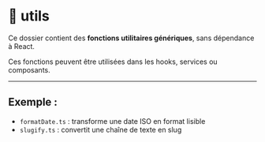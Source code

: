 # 📁 utils

Ce dossier contient des **fonctions utilitaires génériques**, sans dépendance à React.

Ces fonctions peuvent être utilisées dans les hooks, services ou composants.

---

## Exemple :

- `formatDate.ts` : transforme une date ISO en format lisible
- `slugify.ts` : convertit une chaîne de texte en slug

